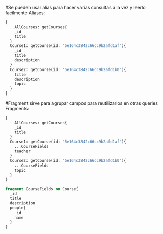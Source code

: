 #Se pueden usar alias para hacer varias consultas a la vez y leerlo facilmente
Aliases:
```graphql
{
	AllCourses: getCourses{
    _id
    title
  }
  Course1: getCourse(id: "5e164c3842c66cc9b2afd1af"){
    _id
    title
    description
  }
  Course2: getCourse(id: "5e164c3842c66cc9b2afd1b0"){
    title
    description
    topic
  }
}
```
#Fragment sirve para agrupar campos para reutilizarlos en otras queries
Fragments:
```graphql
{
	AllCourses: getCourses{
    _id
    title
  }
  Course1: getCourse(id: "5e164c3842c66cc9b2afd1af"){
    ...CourseFields
    teacher
  }
  Course2: getCourse(id: "5e164c3842c66cc9b2afd1b0"){
    ...CourseFields
    topic
  }
}

fragment CourseFields on Course{
  _id
  title
  description
  people{
    _id
    name
  }
}
```

